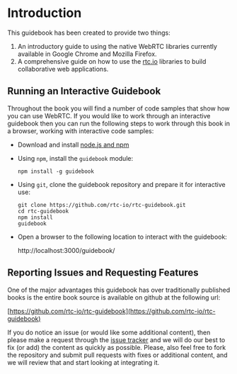 # Introduction

This guidebook has been created to provide two things:

1. An introductory guide to using the native WebRTC libraries currently available in Google Chrome and Mozilla Firefox.
2. A comprehensive guide on how to use the [rtc.io](http://rtc.io) libraries to build collaborative web applications.

## Running an Interactive Guidebook

Throughout the book you will find a number of code samples that show how you can use WebRTC.  If you would like to work through an interactive guidebook then you can run the following steps to work through this book in a browser, working with interactive code samples:

- Download and install [node.js and npm](http://nodejs.org/download/)

- Using `npm`, install the `guidebook` module:

  ```
  npm install -g guidebook
  ```

- Using `git`, clone the guidebook repository and prepare it for interactive use:

  ```
  git clone https://github.com/rtc-io/rtc-guidebook.git
  cd rtc-guidebook
  npm install
  guidebook
  ```

- Open a browser to the following location to interact with the guidebook:

  http://localhost:3000/guidebook/

## Reporting Issues and Requesting Features

One of the major advantages this guidebook has over traditionally published books is the entire book source is available on github at the following url:

[https://github.com/rtc-io/rtc-guidebook](https://github.com/rtc-io/rtc-guidebook)

If you do notice an issue (or would like some additional content), then please make a request through the [issue tracker](https://github.com/rtc-io/rtc-guidebook/issues) and we will do our best to fix (or add) the content as quickly as possible. Please, also feel free to fork the repository and submit pull requests with fixes or additional content, and we will review that and start looking at integrating it.

